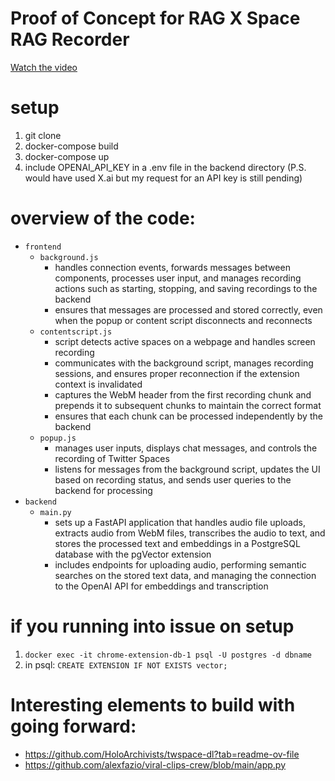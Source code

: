 # Proof of Concept for RAG X Space RAG Recorder

[Watch the video](/Users/nicholasgannon/Desktop/chrome-extension/public/ChromeExtension.mp4)

# setup

1. git clone
2. docker-compose build
3. docker-compose up
4. include OPENAI_API_KEY in a .env file in the backend directory (P.S. would have used X.ai but my request for an API key is still pending)

# overview of the code:

- `frontend`
  - `background.js`
    - handles connection events, forwards messages between components, processes user input, and manages recording actions such as starting, stopping, and saving recordings to the backend
    - ensures that messages are processed and stored correctly, even when the popup or content script disconnects and reconnects
  - `contentscript.js`
    - script detects active spaces on a webpage and handles screen recording
    - communicates with the background script, manages recording sessions, and ensures proper reconnection if the extension context is invalidated
    - captures the WebM header from the first recording chunk and prepends it to subsequent chunks to maintain the correct format
    - ensures that each chunk can be processed independently by the backend
  - `popup.js`
    - manages user inputs, displays chat messages, and controls the recording of Twitter Spaces
    - listens for messages from the background script, updates the UI based on recording status, and sends user queries to the backend for processing
- `backend`
  - `main.py`
    - sets up a FastAPI application that handles audio file uploads, extracts audio from WebM files, transcribes the audio to text, and stores the processed text and embeddings in a PostgreSQL database with the pgVector extension
    - includes endpoints for uploading audio, performing semantic searches on the stored text data, and managing the connection to the OpenAI API for embeddings and transcription

# if you running into issue on setup

1. `docker exec -it chrome-extension-db-1 psql -U postgres -d dbname`
2. in psql: `CREATE EXTENSION IF NOT EXISTS vector;`

# Interesting elements to build with going forward:

- https://github.com/HoloArchivists/twspace-dl?tab=readme-ov-file
- https://github.com/alexfazio/viral-clips-crew/blob/main/app.py
